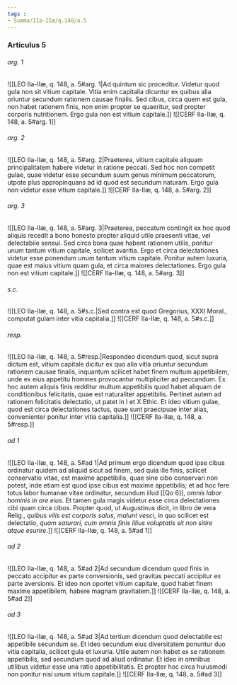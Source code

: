 ```yaml
---
tags : 
- Summa/IIa-IIæ/q.148/a.5
---
```


### Articulus 5

###### arg. 1
![[LEO IIa-IIæ, q. 148, a. 5#arg. 1|Ad quintum sic proceditur. Videtur quod gula non sit vitium capitale. Vitia enim capitalia dicuntur ex quibus alia oriuntur secundum rationem causae finalis. Sed cibus, circa quem est gula, non habet rationem finis, non enim propter se quaeritur, sed propter corporis nutritionem. Ergo gula non est vitium capitale.]]
![[CERF IIa-IIæ, q. 148, a. 5#arg. 1]]

###### arg. 2
![[LEO IIa-IIæ, q. 148, a. 5#arg. 2|Praeterea, vitium capitale aliquam principalitatem habere videtur in ratione peccati. Sed hoc non competit gulae, quae videtur esse secundum suum genus minimum peccatorum, utpote plus appropinquans ad id quod est secundum naturam. Ergo gula non videtur esse vitium capitale.]]
![[CERF IIa-IIæ, q. 148, a. 5#arg. 2]]

###### arg. 3
![[LEO IIa-IIæ, q. 148, a. 5#arg. 3|Praeterea, peccatum contingit ex hoc quod aliquis recedit a bono honesto propter aliquid utile praesenti vitae, vel delectabile sensui. Sed circa bona quae habent rationem utilis, ponitur unum tantum vitium capitale, scilicet avaritia. Ergo et circa delectationes videtur esse ponendum unum tantum vitium capitale. Ponitur autem luxuria, quae est maius vitium quam gula, et circa maiores delectationes. Ergo gula non est vitium capitale.]]
![[CERF IIa-IIæ, q. 148, a. 5#arg. 3]]

###### s.c.
![[LEO IIa-IIæ, q. 148, a. 5#s.c.|Sed contra est quod Gregorius, XXXI Moral., computat gulam inter vitia capitalia.]]
![[CERF IIa-IIæ, q. 148, a. 5#s.c.]]

###### resp.
![[LEO IIa-IIæ, q. 148, a. 5#resp.|Respondeo dicendum quod, sicut supra dictum est, vitium capitale dicitur ex quo alia vitia oriuntur secundum rationem causae finalis, inquantum scilicet habet finem multum appetibilem, unde ex eius appetitu homines provocantur multipliciter ad peccandum. Ex hoc autem aliquis finis redditur multum appetibilis quod habet aliquam de conditionibus felicitatis, quae est naturaliter appetibilis. Pertinet autem ad rationem felicitatis delectatio, ut patet in I et X Ethic. Et ideo vitium gulae, quod est circa delectationes tactus, quae sunt praecipuae inter alias, convenienter ponitur inter vitia capitalia.]]
![[CERF IIa-IIæ, q. 148, a. 5#resp.]]

###### ad 1
![[LEO IIa-IIæ, q. 148, a. 5#ad 1|Ad primum ergo dicendum quod ipse cibus ordinatur quidem ad aliquid sicut ad finem, sed quia ille finis, scilicet conservatio vitae, est maxime appetibilis, quae sine cibo conservari non potest, inde etiam est quod ipse cibus est maxime appetibilis; et ad hoc fere totus labor humanae vitae ordinatur, secundum illud [[Qo 6]], *omnis labor hominis in ore eius*. Et tamen gula magis videtur esse circa delectationes cibi quam circa cibos. Propter quod, ut Augustinus dicit, in libro de vera Relig., *quibus vilis est corporis salus, malunt vesci*, in quo scilicet est delectatio, *quam saturari, cum omnis finis illius voluptatis sit non sitire atque esurire*.]]
![[CERF IIa-IIæ, q. 148, a. 5#ad 1]]

###### ad 2
![[LEO IIa-IIæ, q. 148, a. 5#ad 2|Ad secundum dicendum quod finis in peccato accipitur ex parte conversionis, sed gravitas peccati accipitur ex parte aversionis. Et ideo non oportet vitium capitale, quod habet finem maxime appetibilem, habere magnam gravitatem.]]
![[CERF IIa-IIæ, q. 148, a. 5#ad 2]]

###### ad 3
![[LEO IIa-IIæ, q. 148, a. 5#ad 3|Ad tertium dicendum quod delectabile est appetibile secundum se. Et ideo secundum eius diversitatem ponuntur duo vitia capitalia, scilicet gula et luxuria. Utile autem non habet ex se rationem appetibilis, sed secundum quod ad aliud ordinatur. Et ideo in omnibus utilibus videtur esse una ratio appetibilitatis. Et propter hoc circa huiusmodi non ponitur nisi unum vitium capitale.]]
![[CERF IIa-IIæ, q. 148, a. 5#ad 3]]


